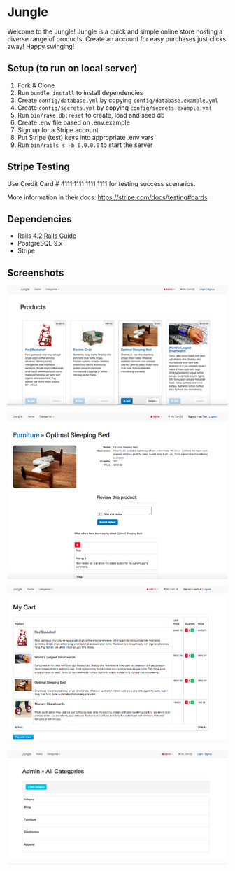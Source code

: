 # Jungle

Welcome to the Jungle! Jungle is a quick and simple online store hosting a diverse range of products. Create an account for easy purchases just clicks away! Happy swinging!


## Setup (to run on local server)

1. Fork & Clone
2. Run `bundle install` to install dependencies
3. Create `config/database.yml` by copying `config/database.example.yml`
4. Create `config/secrets.yml` by copying `config/secrets.example.yml`
5. Run `bin/rake db:reset` to create, load and seed db
6. Create .env file based on .env.example
7. Sign up for a Stripe account
8. Put Stripe (test) keys into appropriate .env vars
9. Run `bin/rails s -b 0.0.0.0` to start the server

## Stripe Testing

Use Credit Card # 4111 1111 1111 1111 for testing success scenarios.

More information in their docs: <https://stripe.com/docs/testing#cards>

## Dependencies

* Rails 4.2 [Rails Guide](http://guides.rubyonrails.org/v4.2/)
* PostgreSQL 9.x
* Stripe

## Screenshots

!['Home page'](https://github.com/Rchanyj/jungle-rails/blob/master/docs/homepage.png?raw=true)

!['Product details (logged in)'](https://github.com/Rchanyj/jungle-rails/blob/master/docs/loggedin_product_details.png?raw=true)

!['Purchase cart'](https://github.com/Rchanyj/jungle-rails/blob/master/docs/cart.png?raw=true)

!['Admin creating a new category'](https://github.com/Rchanyj/jungle-rails/blob/master/docs/admin_create_category.png?raw=true)

